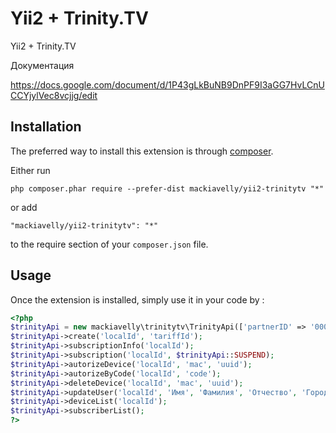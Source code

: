Yii2 + Trinity.TV
=================
Yii2 + Trinity.TV

Документация

https://docs.google.com/document/d/1P43gLkBuNB9DnPF9I3aGG7HvLCnUCCYjylVec8vcjjg/edit

Installation
------------

The preferred way to install this extension is through [composer](http://getcomposer.org/download/).

Either run

```
php composer.phar require --prefer-dist mackiavelly/yii2-trinitytv "*"
```

or add

```
"mackiavelly/yii2-trinitytv": "*"
```

to the require section of your `composer.json` file.


Usage
-----

Once the extension is installed, simply use it in your code by  :

```php
<?php
$trinityApi = new mackiavelly\trinitytv\TrinityApi(['partnerID' => '000', 'salt' => '0000000000']);
$trinityApi->create('localId', 'tariffId');
$trinityApi->subscriptionInfo('localId');
$trinityApi->subscription('localId', $trinityApi::SUSPEND);
$trinityApi->autorizeDevice('localId', 'mac', 'uuid');
$trinityApi->autorizeByCode('localId', 'code');
$trinityApi->deleteDevice('localId', 'mac', 'uuid');
$trinityApi->updateUser('localId', 'Имя', 'Фамилия', 'Отчество', 'Город');
$trinityApi->deviceList('localId');
$trinityApi->subscriberList();
?>
```

